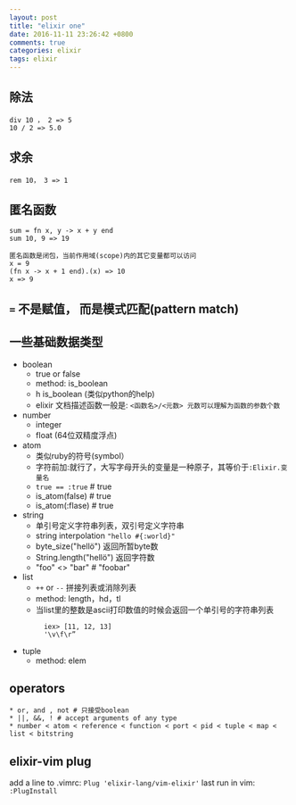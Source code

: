 ```yaml
---
layout: post
title: "elixir one"
date: 2016-11-11 23:26:42 +0800
comments: true
categories: elixir
tags: elixir
---
```

## 除法

    div 10 ， 2 => 5
    10 / 2 => 5.0

## 求余

    rem 10， 3 => 1

## 匿名函数

    sum = fn x, y -> x + y end
    sum 10, 9 => 19

    匿名函数是闭包，当前作用域(scope)内的其它变量都可以访问
    x = 9
    (fn x -> x + 1 end).(x) => 10
    x => 9


## `=` 不是赋值， 而是模式匹配(pattern match)  

## 一些基础数据类型
* boolean
    * true or false
    * method: is_boolean
    * h is_boolean (类似python的help)
    * elixir 文档描述函数一般是:
        `<函数名>/<元数>
        元数可以理解为函数的参数个数`
* number
    * integer
    * float (64位双精度浮点)
* atom
    * 类似ruby的符号(symbol）
    * 字符前加:就行了，大写字母开头的变量是一种原子，其等价于`:Elixir.变量名`
    * `true == :true` # true
    * is_atom(false) # true
    * is_atom(:flase) # true
*  string
    * 单引号定义字符串列表，双引号定义字符串
    *  string interpolation  `"hello #{:world}"`
    * byte_size("hellö") 返回所暂byte数
    * String.length("hellö") 返回字符数
    * "foo" <> "bar" # "foobar"
* list
    * `++` or `--` 拼接列表或消除列表
    * method: length，hd，tl
    * 当list里的整数是ascii打印数值的时候会返回一个单引号的字符串列表
       ```
         iex> [11, 12, 13]
         '\v\f\r”
       ```
- tuple
    * method: elem

## operators
    * or, and , not # 只接受boolean
    * ||, &&, ! # accept arguments of any type
    * number < atom < reference < function < port < pid < tuple < map < list < bitstring

## elixir-vim plug
add a line to .vimrc:
    `Plug 'elixir-lang/vim-elixir'`
last run in vim:
  `:PlugInstall`
